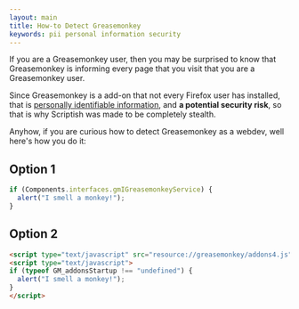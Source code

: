 ```yaml
---
layout: main
title: How-to Detect Greasemonkey
keywords: pii personal information security
---
```


If you are a Greasemonkey user, then you may be surprised to know that
Greasemonkey is informing every page that you visit that you are a Greasemonkey
user.

Since Greasemonkey is a add-on that not every Firefox user has installed, that
is [personally identifiable information](http://en.wikipedia.org/wiki/Personally_identifiable_information),
and **a potential security risk**, so that is why Scriptish was made to be
completely stealth.

Anyhow, if you are curious how to detect Greasemonkey as a webdev, well here's
how you do it:

## Option 1

```javascript
if (Components.interfaces.gmIGreasemonkeyService) {
  alert("I smell a monkey!");
}
```

## Option 2

```html
<script type="text/javascript" src="resource://greasemonkey/addons4.js"></script>
<script type="text/javascript">
if (typeof GM_addonsStartup !== "undefined") {
  alert("I smell a monkey!");
}
</script>
```
